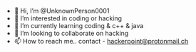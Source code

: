 - 👋 Hi, I’m @UnknownPerson0001
- 👀 I’m interested in coding or hacking
- 🌱 I’m currently learning coding & c++ & java
- 💞️ I’m looking to collaborate on hacking
- 📫 How to reach me.. contact - hackerpoint@protonmail.ch

<!---
UnknownPerson0001/UnknownPerson0001 is a ✨ special ✨ repository because its `README.md` (this file) appears on your GitHub profile.
You can click the Preview link to take a look at your changes.
--->
